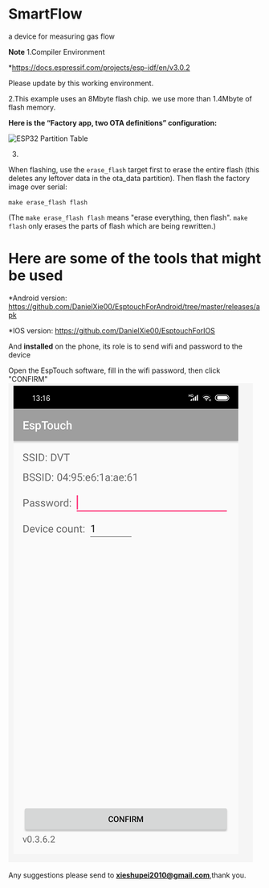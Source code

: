 # SmartFlow
a device for measuring gas flow


**Note**
1.Compiler Environment

*https://docs.espressif.com/projects/esp-idf/en/v3.0.2

Please update by this working environment.


2.This example uses an 8Mbyte flash chip.
we use more than 1.4Mbyte of flash memory.

**Here is  the “Factory app, two OTA definitions” configuration:**

![ESP32 Partition Table](https://github.com/DanielXie00/SmartFlow/blob/master/others/flash.png)

3.
When flashing, use the `erase_flash` target first to erase the entire flash (this deletes any leftover data in the ota_data partition). Then flash the factory image over serial:

```
make erase_flash flash
```

(The `make erase_flash flash` means "erase everything, then flash". `make flash` only erases the parts of flash which are being rewritten.)


# Here are some of the tools that might be used


*Android version: https://github.com/DanielXie00/EsptouchForAndroid/tree/master/releases/apk

*IOS version:     https://github.com/DanielXie00/EsptouchForIOS

And **installed** on the phone, its role is to send wifi and password to the device

Open the EspTouch software, fill in the wifi password, then click "CONFIRM"
![EspTouch](/others/EspTouch.png)


Any suggestions please send to **xieshupei2010@gmail.com**,thank you.


























